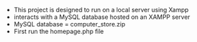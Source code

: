 - This project is designed to run on a local server using Xampp
- interacts with a MySQL database hosted on an XAMPP server
- MySQL database = computer_store.zip
- First run the homepage.php file
